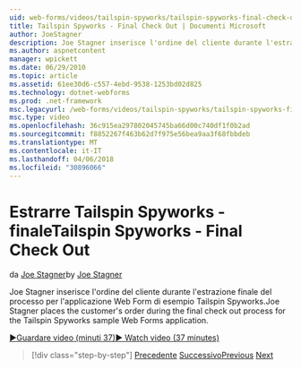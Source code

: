 ```yaml
---
uid: web-forms/videos/tailspin-spyworks/tailspin-spyworks-final-check-out
title: Tailspin Spyworks - Final Check Out | Documenti Microsoft
author: JoeStagner
description: Joe Stagner inserisce l'ordine del cliente durante l'estrazione finale del processo per l'applicazione Web Form di esempio Tailspin Spyworks.
ms.author: aspnetcontent
manager: wpickett
ms.date: 06/29/2010
ms.topic: article
ms.assetid: 61ee30d6-c557-4ebd-9538-1253bd02d825
ms.technology: dotnet-webforms
ms.prod: .net-framework
msc.legacyurl: /web-forms/videos/tailspin-spyworks/tailspin-spyworks-final-check-out
msc.type: video
ms.openlocfilehash: 36c915ea297802045745ba66d00c740df1f0b2ad
ms.sourcegitcommit: f8852267f463b62d7f975e56bea9aa3f68fbbdeb
ms.translationtype: MT
ms.contentlocale: it-IT
ms.lasthandoff: 04/06/2018
ms.locfileid: "30896066"
---
```

<a name="tailspin-spyworks---final-check-out"></a><span data-ttu-id="db4cc-103">Estrarre Tailspin Spyworks - finale</span><span class="sxs-lookup"><span data-stu-id="db4cc-103">Tailspin Spyworks - Final Check Out</span></span>
====================
<span data-ttu-id="db4cc-104">da [Joe Stagner](https://github.com/JoeStagner)</span><span class="sxs-lookup"><span data-stu-id="db4cc-104">by [Joe Stagner](https://github.com/JoeStagner)</span></span>

<span data-ttu-id="db4cc-105">Joe Stagner inserisce l'ordine del cliente durante l'estrazione finale del processo per l'applicazione Web Form di esempio Tailspin Spyworks.</span><span class="sxs-lookup"><span data-stu-id="db4cc-105">Joe Stagner places the customer's order during the final check out process for the Tailspin Spyworks sample Web Forms application.</span></span>

[<span data-ttu-id="db4cc-106">&#9654;Guardare video (minuti 37)</span><span class="sxs-lookup"><span data-stu-id="db4cc-106">&#9654; Watch video (37 minutes)</span></span>](https://channel9.msdn.com/Blogs/ASP-NET-Site-Videos/tailspin-spyworks-final-check-out)

> [!div class="step-by-step"]
> <span data-ttu-id="db4cc-107">[Precedente](tailspin-spyworks-migrate-the-shopping-cart.md)
> [Successivo](tailspin-spyworks-adding-user-product-reviews.md)</span><span class="sxs-lookup"><span data-stu-id="db4cc-107">[Previous](tailspin-spyworks-migrate-the-shopping-cart.md)
[Next](tailspin-spyworks-adding-user-product-reviews.md)</span></span>
